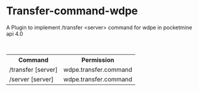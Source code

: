 # Transfer-command-wdpe
A Plugin to implement /transfer &lt;server> command for wdpe in pocketmine api 4.0

<table>
<tr> 
<th>Command</th>
<th>Permission</th>
</tr>
<tr>
<td>/transfer [server] </td>
<td>wdpe.transfer.command</td>
</tr> 
<tr>
<td>/server [server]</td>
<td>wdpe.transfer.command</td>
</tr>
<br>
